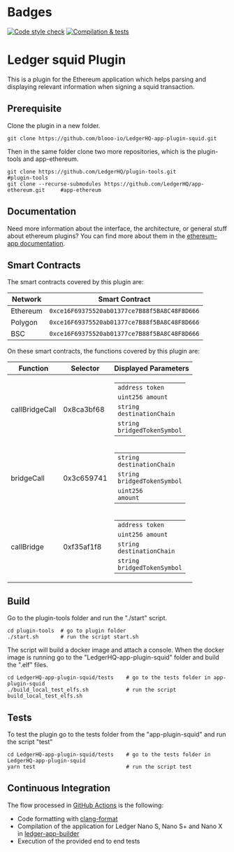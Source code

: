 # Badges
[![Code style check](https://github.com/blooo-io/LedgerHQ-app-plugin-squid/actions/workflows/lint-workflow.yml/badge.svg?branch=main)](https://github.com/blooo-io/LedgerHQ-app-plugin-squid/actions/workflows/lint-workflow.yml)
[![Compilation & tests](https://github.com/blooo-io/LedgerHQ-app-plugin-squid/actions/workflows/ci-workflow.yml/badge.svg?branch=main)](https://github.com/blooo-io/LedgerHQ-app-plugin-squid/actions/workflows/ci-workflow.yml)

# Ledger squid Plugin

This is a plugin for the Ethereum application which helps parsing and displaying relevant information when signing a squid transaction.

## Prerequisite

Clone the plugin in a new folder.

```shell
git clone https://github.com/blooo-io/LedgerHQ-app-plugin-squid.git
```

Then in the same folder clone two more repositories, which is the plugin-tools and app-ethereum.

```shell
git clone https://github.com/LedgerHQ/plugin-tools.git                          #plugin-tools
git clone --recurse-submodules https://github.com/LedgerHQ/app-ethereum.git     #app-ethereum
```
## Documentation

Need more information about the interface, the architecture, or general stuff about ethereum plugins? You can find more about them in the [ethereum-app documentation](https://github.com/LedgerHQ/app-ethereum/blob/master/doc/ethapp_plugins.asc).

## Smart Contracts

The smart contracts covered by this plugin are:

| Network   | Smart Contract |
| ---       | ---            |
| Ethereum  | `0xce16F69375520ab01377ce7B88f5BA8C48F8D666`|
| Polygon   | `0xce16F69375520ab01377ce7B88f5BA8C48F8D666`|
| BSC       | `0xce16F69375520ab01377ce7B88f5BA8C48F8D666`|


On these smart contracts, the functions covered by this plugin are:

|    Function   | Selector  | Displayed Parameters |
| ---           | ---       | --- |
|callBridgeCall | 0x8ca3bf68| <table>  <tbody>  <tr> <td><code>address token</code></td></tr> <tr><td><code>uint256 amount</code></td></tr> <tr><td><code>string destinationChain</code></td></tr> <tr><td><code>string bridgedTokenSymbol</code></td></tr> </tbody> </table> |
|bridgeCall     | 0x3c659741| <table>  <tbody>  <tr><td><code>string destinationChain</code></td></tr> <tr><td><code>string bridgedTokenSymbol</code></td></tr> <tr><td><code>uint256 amount</code></td></tr> </tbody> </table>|
|callBridge     | 0xf35af1f8| <table>  <tbody>  <tr> <td><code>address token</code></td></tr> <tr><td><code>uint256 amount</code></td></tr> <tr><td><code>string destinationChain</code></td></tr> <tr><td><code>string bridgedTokenSymbol</code></td></tr> </tbody> </table> |


## Build

Go to the plugin-tools folder and run the "./start" script.
```shell
cd plugin-tools  # go to plugin folder
./start.sh       # run the script start.sh
```
The script will build a docker image and attach a console.
When the docker image is running go to the "LedgerHQ-app-plugin-squid" folder and build the ".elf" files.
```shell
cd LedgerHQ-app-plugin-squid/tests    # go to the tests folder in app-plugin-squid
./build_local_test_elfs.sh            # run the script build_local_test_elfs.sh
```

## Tests

To test the plugin go to the tests folder from the "app-plugin-squid" and run the script "test"
```shell
cd LedgerHQ-app-plugin-squid/tests    # go to the tests folder in LedgerHQ-app-plugin-squid
yarn test                             # run the script test
```
## Continuous Integration


The flow processed in [GitHub Actions](https://github.com/features/actions) is the following:

- Code formatting with [clang-format](http://clang.llvm.org/docs/ClangFormat.html)
- Compilation of the application for Ledger Nano S, Nano S+ and Nano X in [ledger-app-builder](https://github.com/LedgerHQ/ledger-app-builder)
- Execution of the provided end to end tests